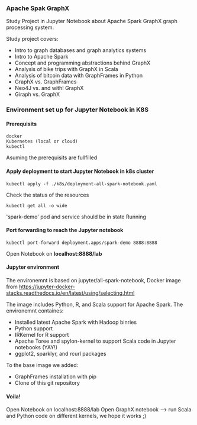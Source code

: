 ### Apache Spak GraphX
Study Project in Jupyter Notebook about Apache Spark GraphX graph processing system.

Study project covers:
- Intro to graph databases and graph analytics systems
- Intro to Apache Spark
- Concept and programming abstractions behind GraphX
- Analysis of bike trips with GraphX in Scala 
- Analysis of bitcoin data with GraphFrames in Python
- GraphX vs. GraphFrames
- Neo4J vs. and with! GraphX
- Giraph vs. GraphX 


### Environment set up for Jupyter Notebook in K8S
#### Prerequisits
```
docker 
Kubernetes (local or cloud)
kubectl
```


Asuming the prerequisits are fullfilled 
#### Apply deployment to start Jupyter Notebook in k8s cluster
```
kubectl apply -f ./k8s/deployment-all-spark-notebook.yaml
```
Check the status of the resources 
```
kubectl get all -o wide
```
'spark-demo' pod and service should be in state Running

#### Port forwarding to reach the Jupyter notebook

```
kubectl port-forward deployment.apps/spark-demo 8888:8888
```

Open Notebook on **localhost:8888/lab**

#### Jupyter environment
The environemnt is based on jupyter/all-spark-notebook,  Docker image from https://jupyter-docker-stacks.readthedocs.io/en/latest/using/selecting.html

The image includes Python, R, and Scala support for Apache Spark.
The environemnt containes: 
- Installed latest Apache Spark with Hadoop binries
- Python support
- IRKernel for R support
- Apache Toree and spylon-kernel to support Scala code in Jupyter notebooks (YAY!)
- ggplot2, sparklyr, and rcurl packages 

To the base image we added:
- GraphFrames installation with pip
- Clone of this git repository  


#### Voila! 
Open Notebook on localhost:8888/lab
Open GraphX notebook 
--> run Scala and Python code on different kernels, we hope it works ;)

